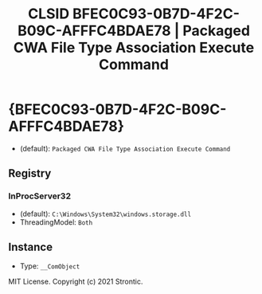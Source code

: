 ﻿---
title: "CLSID BFEC0C93-0B7D-4F2C-B09C-AFFFC4BDAE78 | Packaged CWA File Type Association Execute Command"
excerpt: What is COM-Object CLSID BFEC0C93-0B7D-4F2C-B09C-AFFFC4BDAE78?
---

# {BFEC0C93-0B7D-4F2C-B09C-AFFFC4BDAE78}

* (default): `Packaged CWA File Type Association Execute Command`

## Registry


### InProcServer32

* (default): `C:\Windows\System32\windows.storage.dll`
* ThreadingModel: `Both`

## Instance

* Type: `__ComObject`

MIT License. Copyright (c) 2021 Strontic.


